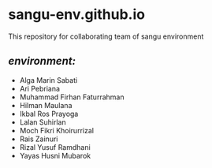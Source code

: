 # sangu-env.github.io
This repository for collaborating team of sangu environment

## _environment:_
- Alga Marin Sabati
- Ari Pebriana
- Muhammad Firhan Faturrahman
- Hilman Maulana
- Ikbal Ros Prayoga
- Lalan Suhirlan
- Moch Fikri Khoirurrizal
- Rais Zainuri
- Rizal Yusuf Ramdhani
- Yayas Husni Mubarok

